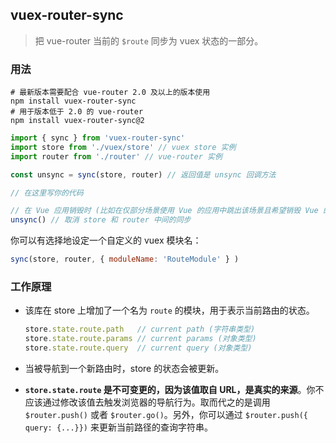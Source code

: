 ## vuex-router-sync

> 把 vue-router 当前的 `$route` 同步为 vuex 状态的一部分。

### 用法

```
# 最新版本需要配合 vue-router 2.0 及以上的版本使用
npm install vuex-router-sync
# 用于版本低于 2.0 的 vue-router
npm install vuex-router-sync@2
```

```javascript
import { sync } from 'vuex-router-sync'
import store from './vuex/store' // vuex store 实例
import router from './router' // vue-router 实例

const unsync = sync(store, router) // 返回值是 unsync 回调方法

// 在这里写你的代码

// 在 Vue 应用销毁时 (比如在仅部分场景使用 Vue 的应用中跳出该场景且希望销毁 Vue 的组件/资源时）
unsync() // 取消 store 和 router 中间的同步
```

你可以有选择地设定一个自定义的 vuex 模块名：

```javascript
sync(store, router, { moduleName: 'RouteModule' } )
```

### 工作原理

- 该库在 store 上增加了一个名为 `route` 的模块，用于表示当前路由的状态。

  ```javascript
  store.state.route.path   // current path (字符串类型)
  store.state.route.params // current params (对象类型)
  store.state.route.query  // current query (对象类型)
  ```

- 当被导航到一个新路由时，store 的状态会被更新。

- **`store.state.route` 是不可变更的，因为该值取自 URL，是真实的来源**。你不应该通过修改该值去触发浏览器的导航行为。取而代之的是调用 `$router.push()` 或者 `$router.go()`。另外，你可以通过 `$router.push({ query: {...}})` 来更新当前路径的查询字符串。
